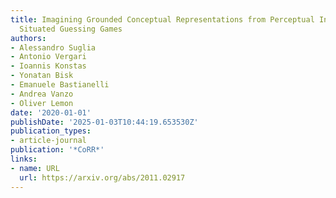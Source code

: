 ```yaml
---
title: Imagining Grounded Conceptual Representations from Perceptual Information in
  Situated Guessing Games
authors:
- Alessandro Suglia
- Antonio Vergari
- Ioannis Konstas
- Yonatan Bisk
- Emanuele Bastianelli
- Andrea Vanzo
- Oliver Lemon
date: '2020-01-01'
publishDate: '2025-01-03T10:44:19.653530Z'
publication_types:
- article-journal
publication: '*CoRR*'
links:
- name: URL
  url: https://arxiv.org/abs/2011.02917
---
```

